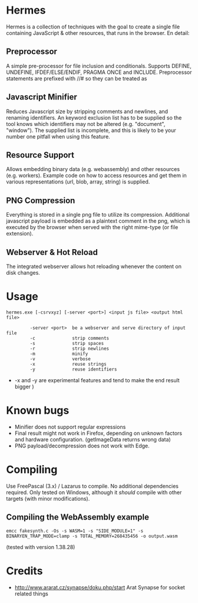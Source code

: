# Hermes 

Hermes is a collection of techniques with the goal to create a single file containing JavaScript & other resources, that runs in the browser. En detail:

## Preprocessor
A simple pre-processor for file inclusion and conditionals. Supports DEFINE, UNDEFINE, IFDEF/ELSE/ENDIF, PRAGMA ONCE and INCLUDE. Preprocessor statements are prefixed with //# so they can be treated as  

## Javascript Minifier
Reduces Javascript size by stripping comments and newlines, and renaming identifiers.
An keyword exclusion list has to be supplied so the tool knows which identifiers may not be altered (e.g. "document", "window"). The supplied list is incomplete, and this is likely to be your number one pitfall when using this feature.

## Resource Support
Allows embedding binary data (e.g. webassembly) and other resources (e.g. workers). Example code on how to access resources and get them in various representations (url, blob, array, string) is supplied.

## PNG Compression 
Everything is stored in a single png file to utilize its compression. Additional javascript payload is embedded as a plaintext comment in the png, which is executed by the browser when served with the right mime-type (or file extension).

## Webserver & Hot Reload
The integrated webserver allows hot reloading whenever the content on disk changes.

# Usage
    hermes.exe [-csrvxyz] [-server <port>] <input js file> <output html file>
    
             -server <port>  be a webserver and serve directory of input file
             -c              strip comments
             -s              strip spaces
             -r              strip newlines
             -m              minify
             -v              verbose
             -x              reuse strings
             -y              reuse identifiers
* -x and -y are experimental features and tend to make the end result bigger )

# Known bugs
* Minifier does not support regular expressions
* Final result might not work in Firefox, depending on unknown factors and hardware configuration. (getImageData returns wrong data)
* PNG payload/decompression does not work with Edge.

# Compiling
Use FreePascal (3.x) / Lazarus to compile. No additional dependencies required. Only tested on Windows, although it *should* compile with other targets (with minor modifications).

## Compiling the WebAssembly example
    emcc fakesynth.c -Os -s WASM=1 -s "SIDE_MODULE=1" -s BINARYEN_TRAP_MODE=clamp -s TOTAL_MEMORY=268435456 -o output.wasm
(tested with version 1.38.28)

# Credits
* http://www.ararat.cz/synapse/doku.php/start Arat Synapse for socket related things
